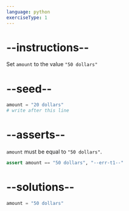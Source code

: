 ```yaml
---
language: python
exerciseType: 1
---
```


# --instructions--

Set `amount` to the value `"50 dollars"`

# --seed--

```python
amount = "20 dollars"
# write after this line
```

# --asserts--

`amount` must be equal to `"50 dollars"`.

```python
assert amount == "50 dollars", "--err-t1--"
```

# --solutions--

```python
amount = "50 dollars"
```
